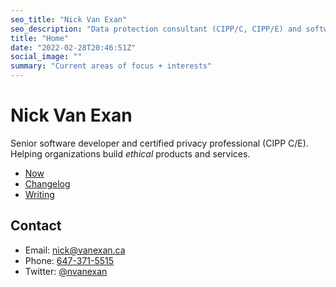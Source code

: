```yaml
---
seo_title: "Nick Van Exan"
seo_description: "Data protection consultant (CIPP/C, CIPP/E) and software developer from Toronto."
title: "Home"
date: "2022-02-28T20:46:51Z"
social_image: ""
summary: "Current areas of focus + interests"
---
```


# Nick Van Exan

Senior software developer and certified privacy professional (CIPP C/E). Helping organizations build _ethical_ products and services.

- [Now](/now)
- [Changelog](/changelog)
- [Writing](/writing)

## Contact

- Email: [nick@vanexan.ca](mailto:nick@vanexan.ca)
- Phone: [647-371-5515](tel:1-647-371-5515)
- Twitter: [@nvanexan](https://twitter.com/nvanexan)
